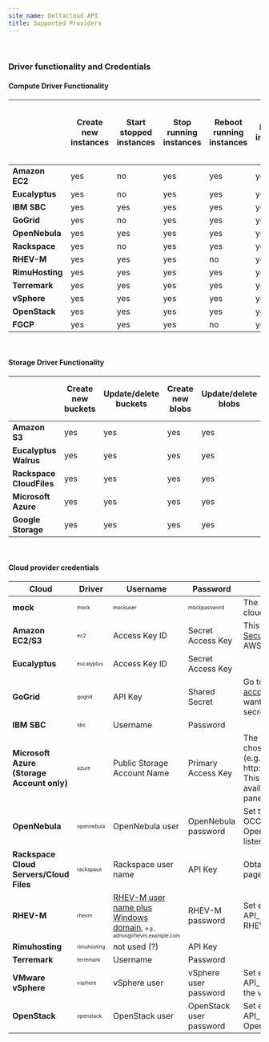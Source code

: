 ```yaml
---
site_name: Deltacloud API
title: Supported Providers
---
```

<br/>
<h3>Driver functionality and Credentials</h3>

<h4>Compute Driver Functionality</h4>
<table class="table-bordered table-striped table-condensed">
  <thead>
    <tr>
      <th class='emptycell'>&nbsp;</th>
      <th>
        Create new instances
      </th>
      <th>
        Start stopped instances
      </th>
      <th>
        Stop running instances
      </th>
      <th>
        Reboot running instances
      </th>
      <th>
        Destroy instances
      </th>
      <th>
        List all/get details about hardware profiles
      </th>
      <th>
        List all/get details about realms
      </th>
      <th>
        List all/get details about images
      </th>
      <th>
        List all/get details about instances
      </th>
    </tr>
  </thead>
  <tbody>
    <tr>
      <td class='provider'>
        <strong>Amazon EC2</strong>
      </td>
      <td>yes</td>
      <td>no</td>
      <td>yes</td>
      <td>yes</td>
      <td>yes</td>
      <td>yes</td>
      <td>yes</td>
      <td>yes</td>
      <td>yes</td>
      </p>
    </tr>
    <tr>
      <td class='provider'>
        <strong>Eucalyptus</strong>
      </td>
      <td>yes</td>
      <td>no</td>
      <td>yes</td>
      <td>yes</td>
      <td>yes</td>
      <td>yes</td>
      <td>yes</td>
      <td>yes</td>
      <td>yes</td>
    </tr>
    <tr>
      <td class='provider'>
        <strong>IBM SBC</strong>
      </td>
      <td>yes</td>
      <td>yes</td>
      <td>yes</td>
      <td>yes</td>
      <td>yes</td>
      <td>yes</td>
      <td>yes</td>
      <td>yes</td>
      <td>yes</td>
    </tr>
    <tr>
      <td class='provider'>
        <strong>GoGrid</strong>
      </td>
      <td>yes</td>
      <td>no</td>
      <td>yes</td>
      <td>yes</td>
      <td>yes</td>
      <td>yes</td>
      <td>yes</td>
      <td>yes</td>
      <td>yes</td>
    </tr>
    <tr>
      <td class='provider'>
        <strong>OpenNebula</strong>
      </td>
      <td>yes</td>
      <td>yes</td>
      <td>yes</td>
      <td>yes</td>
      <td>yes</td>
      <td>yes</td>
      <td>yes</td>
      <td>yes</td>
      <td>yes</td>
    </tr>
    <tr>
      <td class='provider'>
        <strong>Rackspace</strong>
      </td>
      <td>yes</td>
      <td>no</td>
      <td>yes</td>
      <td>yes</td>
      <td>yes</td>
      <td>yes</td>
      <td>yes</td>
      <td>yes</td>
      <td>yes</td>
    </tr>
    <tr>
      <td class='provider'>
        <strong>RHEV-M</strong>
      </td>
      <td>yes</td>
      <td>yes</td>
      <td>yes</td>
      <td>no</td>
      <td>yes</td>
      <td>yes</td>
      <td>yes</td>
      <td>yes</td>
      <td>yes</td>
    </tr>
    <tr>
      <td class='provider'>
        <strong>RimuHosting</strong>
      </td>
      <td>yes</td>
      <td>yes</td>
      <td>yes</td>
      <td>yes</td>
      <td>yes</td>
      <td>yes</td>
      <td>yes</td>
      <td>yes</td>
      <td>yes</td>
    </tr>
    <tr>
      <td class='provider'>
        <strong>Terremark</strong>
      </td>
      <td>yes</td>
      <td>yes</td>
      <td>yes</td>
      <td>yes</td>
      <td>yes</td>
      <td>yes</td>
      <td>yes</td>
      <td>yes</td>
      <td>yes</td>
    </tr>
    <tr>
      <td class='provider'>
        <strong>vSphere</strong>
      </td>
      <td>yes</td>
      <td>yes</td>
      <td>yes</td>
      <td>yes</td>
      <td>yes</td>
      <td>yes</td>
      <td>yes</td>
      <td>yes</td>
      <td>yes</td>
    </tr>
    <tr>
      <td class='provider'>
        <strong>OpenStack</strong>
      </td>
      <td>yes</td>
      <td>yes</td>
      <td>yes</td>
      <td>yes</td>
      <td>yes</td>
      <td>yes</td>
      <td>yes</td>
      <td>yes</td>
      <td>yes</td>
    </tr>
    <tr>
      <td class='provider'>
        <strong>FGCP</strong>
      </td>
      <td>yes</td>
      <td>yes</td>
      <td>yes</td>
      <td>no</td>
      <td>yes</td>
      <td>yes</td>
      <td>yes</td>
      <td>yes</td>
      <td>yes</td>
    </tr>
  </tbody>
</table>
<br/>
<h4>Storage Driver Functionality</h4>
<table class="table-bordered table-striped table-condensed">
  <thead>
    <tr>
      <th class='emptycell'>&nbsp;</th>
      <th>
        Create new buckets
      </th>
      <th>
        Update/delete buckets
      </th>
      <th>
        Create new blobs
      </th>
      <th>
        Update/delete blobs
      </th>
      <th>
        Read/write blob attributes
      </th>
      <th>
        Read/write individual blob attributes
      </th>
    </tr>
  </thead>
  <tbody>
    <tr>
      <td class='provider'>
        <strong>Amazon S3</strong>
      </td>
      <td>yes</td>
      <td>yes</td>
      <td>yes</td>
      <td>yes</td>
      <td>yes</td>
      <td>yes</td>
    </tr>
    <tr>
      <td class='provider'>
        <strong>Eucalyptus Walrus</strong>
      </td>
      <td>yes</td>
      <td>yes</td>
      <td>yes</td>
      <td>yes</td>
      <td>yes</td>
      <td>yes</td>
    </tr>
    <tr>
      <td class='provider'>
        <strong>Rackspace CloudFiles</strong>
      </td>
      <td>yes</td>
      <td>yes</td>
      <td>yes</td>
      <td>yes</td>
      <td>yes</td>
      <td>yes</td>
    </tr>
    <tr>
      <td class='provider'>
        <strong>Microsoft Azure</strong>
      </td>
      <td>yes</td>
      <td>yes</td>
      <td>yes</td>
      <td>yes</td>
      <td>yes</td>
      <td>yes</td>
    </tr>
    <tr>
      <td class='provider'>
        <strong>Google Storage</strong>
      </td>
      <td>yes</td>
      <td>yes</td>
      <td>yes</td>
      <td>yes</td>
      <td>yes</td>
      <td>yes</td>
    </tr>
  </tbody>
</table>

<br/>

<h4 id="credentials">Cloud provider credentials</h4>
<table class="table-bordered table-striped table-condensed">
  <thead>
    <tr>
      <th>Cloud</th>
      <th>Driver</th>
      <th>Username</th>
      <th>Password</th>
      <th>Notes</th>
    </tr>
  </thead>
  <tbody>
    <tr>
      <td style="text-align:left">
        <strong>mock</strong>
      </td>
      <td style="text-align:left"><span style="font-size:x-small">mock</span></td>
      <td style="text-align:left"><span style="font-size:x-small">mockuser</span></td>
      <td style="text-align:left"><span style="font-size:x-small">mockpassword</span></td>
      <td style="text-align:left">The mock driver doesn't talk to any cloud; it just pretends to be a cloud.</td>
    </tr>
    <tr>
      <td style="text-align:left">
        <strong>Amazon EC2/S3</strong>
      </td>
      <td style="text-align:left"><span style="font-size:x-small">ec2</span></td>
      <td style="text-align:left">Access Key ID</td>
      <td style="text-align:left">Secret Access Key</td>
      <td style="text-align:left">This information can be found on the <a href="http://aws-portal.amazon.com/gp/aws/developer/account/index.html?action=access-key">Security Credentials</a> page in your AWS account.</td>
    </tr>
    <tr>
      <td style="text-align:left">
        <strong>Eucalyptus</strong>
      </td>
      <td style="text-align:left"><span style="font-size:x-small">eucalyptus</span></td>
      <td style="text-align:left">Access Key ID</td>
      <td style="text-align:left">Secret Access Key</td>
      <td style="text-align:left"></td>
    </tr>
    <tr>
      <td style="text-align:left">
        <strong>GoGrid</strong>
      </td>
      <td style="text-align:left"><span style="font-size:x-small">gogrid</span></td>
      <td style="text-align:left">API Key</td>
      <td style="text-align:left">Shared Secret</td>
      <td style="text-align:left">Go to <span style="font-size:x-small">My Account > API Keys</span> for <a href="https://my.gogrid.com/gogrid/com.servepath.gogrid.GoGrid/index.html">your account</a> and click on the key you want to use to find the shared secret.</td>
    </tr>
    <tr>
      <td style="text-align:left">
        <strong>IBM SBC</strong>
      </td>
      <td style="text-align:left"><span style="font-size:x-small">sbc</span></td>
      <td style="text-align:left">Username</td>
      <td style="text-align:left">Password</td>
      <td style="text-align:left"></td>
    </tr>
    <tr>
      <td style="text-align:left">
        <strong>Microsoft Azure (Storage Account only)</strong>
      </td>
      <td style="text-align:left"><span style="font-size:x-small">azure</span></td>
      <td style="text-align:left">Public Storage Account Name</td>
      <td style="text-align:left">Primary Access Key</td>
      <td style="text-align:left">The Storage Account Name is chosen when you create the service (e.g. name in http://name.blob.core.windows.net/). This and the access key are available from the service control panel.</td>
    </tr>
    <tr>
      <td style="text-align:left">
        <strong>OpenNebula</strong>
      </td>
      <td style="text-align:left"><span style="font-size:x-small">opennebula</span></td>
      <td style="text-align:left">OpenNebula user</td>
      <td style="text-align:left">OpenNebula password</td>
      <td style="text-align:left">Set the environment variable OCCI_URL to the address on which OpenNebula's OCCI server is listening.</td>
    </tr>
    <tr>
      <td style="text-align:left">
        <strong>Rackspace Cloud Servers/Cloud Files</strong>
      </td>
      <td style="text-align:left"><span style="font-size:x-small">rackspace</span></td>
      <td style="text-align:left">Rackspace user name</td>
      <td style="text-align:left">API Key</td>
      <td style="text-align:left">Obtain the key from the <a href="https://manage.rackspacecloud.com/APIAccess.do">API Access</a> page in your control panel.</td>
    </tr>
    <tr>
      <td style="text-align:left">
        <strong>RHEV-M</strong>
      </td>
      <td style="text-align:left"><span style="font-size:x-small">rhevm</span></td>
      <td style="text-align:left"><a href="http://markmc.fedorapeople.org/rhevm-api/en-US/html/chap-REST_API_Guide-Authentication.html">RHEV-M user name plus Windows domain</a>, <span style="font-size:x-small"> e.g., admin@rhevm.example.com</span></td>
      <td style="text-align:left">RHEV-M password</td>
      <td style="text-align:left">Set environment variable API_PROVIDER to the URL of the RHEV-M REST API endpoint. </td>
    </tr>
    <tr>
      <td style="text-align:left">
        <strong>Rimuhosting</strong>
      </td>
      <td style="text-align:left"><span style="font-size:x-small">rimuhosting</span></td>
      <td style="text-align:left">not used (?)</td>
      <td style="text-align:left">API Key</td>
      <td style="text-align:left"></td>
    </tr>
    <tr>
      <td style="text-align:left">
        <strong>Terremark</strong>
      </td>
      <td style="text-align:left"><span style="font-size:x-small">terremark</span></td>
      <td style="text-align:left">Username</td>
      <td style="text-align:left">Password</td>
      <td style="text-align:left"></td>
    </tr>
    <tr>
      <td style="text-align:left">
        <strong>VMware vSphere</strong>
      </td>
      <td style="text-align:left"><span style="font-size:x-small">vsphere</span></td>
      <td style="text-align:left">vSphere user</td>
      <td style="text-align:left">vSphere user password</td>
      <td style="text-align:left">Set environment variable API_PROVIDER to the hostname of the vSphere server.</td>
    </tr>
    <tr>
      <td style="text-align:left">
        <strong>OpenStack</strong>
      </td>
      <td style="text-align:left"><span style="font-size:x-small">openstack</span></td>
      <td style="text-align:left">OpenStack user</td>
      <td style="text-align:left">OpenStack user password</td>
      <td style="text-align:left">Set environment variable API_PROVIDER to the URL of OpenStack API entrypoint.</td>
    </tr>
  </tbody>
</table>
